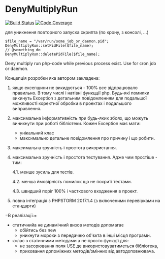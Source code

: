 # DenyMultiplyRun

[![Build Status](https://travis-ci.org/danchukas/DenyMultiplyRun.svg?branch=master)](https://travis-ci.org/danchukas/DenyMultiplyRun)
[![Code Coverage](https://codecov.io/gh/danchukas/DenyMultiplyRun/branch/master/graph/badge.svg)](https://codecov.io/gh/danchukas/DenyMultiplyRun)


для уникнення повторного запуска скрипта (по крону, з консолі, ...)

    $file_name = "/var/run/some_job_or_daemon.pid";
    DenyMultiplyRun::setPidFile($file_name);
    // @something_do
    DenyMultiplyRun::deletePidFile($file_name);


Deny multiply run php-code while previous process exist. 
Use for cron job or daemon.

Концепція розробки яка автором закладена:
1. якщо ексепшини не викидується - 100% все відпрацювало правильно. 
    В тому числі і натівні функцції php. 
    Будь-які помилки викинуть Exception з детальним повідомленням 
    для подальшої можливості коректної обробки в проектах
     і подальшого виправлення. 
2. максимальна інформативність при будь-яких збоях, 
    що можуть виникнути при роботі бібліотеки. 
    Кожен Exception має мати: 
    * унікальний клас
    * максимально детальне повідомлення про причину і що робити.  
3. максимальна зручність і простота використання.
    
4. максимальна зручність і простота тестування. Адже чим простіше - тим: 
    
    4.1. менше зусиль для тестів.

    4.2. менша ймовірність помилок що не покриті тестами.

    4.3. швидший поріг 100% і часткового входження в проект.

5. повна інтеграція з PHPSTORM 2017.1.4 (з включеними перевірками на стандарти)

=В реалізації:=
* статичнийа не динамічний визов методів допомагає 
    - обійтись без new 
    - уникнути мороки з передачею об'єкта в інші місця програми.
* кслас з статичними методами а не просто функції для: 
    - не засорювання поля USE де використовуватиметься бібліотека,
    - приховання допоміжних методів/змінних від автодоповнювача.
